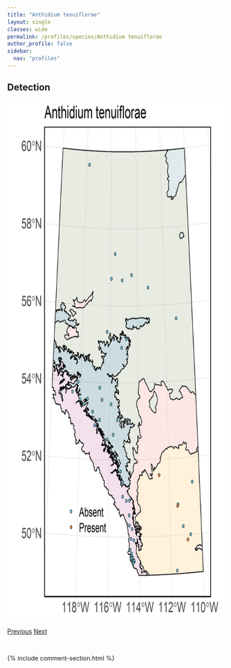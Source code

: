 ```yaml
---
title: "Anthidium tenuiflorae"
layout: single
classes: wide
permalink: /profiles/species/Anthidium tenuiflorae
author_profile: false
sidebar:
  nav: "profiles"
---
```


<h2>Detection</h2>

<a href="/assets/figures/species/Anthidium tenuiflorae/range-map.png">
<img src="/assets/figures/species/Anthidium tenuiflorae/range-map.png" height = "1200" width = "800">
</a>

<a href="/profiles/species/Anthidium clypeodentatum" class="pagination--pager" title="PreviousName">Previous</a> <a href="/profiles/species/Anthophora bomboides" class="pagination--pager" title="NextName">Next</a>

<p>&nbsp;</p>

{% include comment-section.html %}
